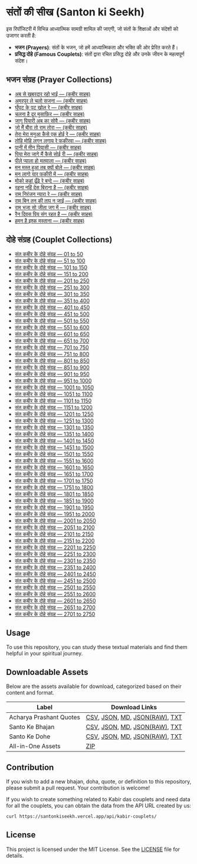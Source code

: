 # संतों की सीख (Santon ki Seekh)

इस रिपॉजिटरी में विभिन्न आध्यात्मिक सामग्री शामिल की जाएगी, जो संतों के शिक्षाओं और संदेशों को उजागर करती है:

- **भजन (Prayers)**: संतों के भजन, जो हमें आध्यात्मिकता और भक्ति की ओर प्रेरित करते हैं।
- **प्रसिद्ध दोहे (Famous Couplets)**: संतों द्वारा रचित प्रसिद्ध दोहे और उनके जीवन के महत्वपूर्ण संदेश।

## भजन संग्रह (Prayer Collections)

- [अब से खबरदार रहो भाई — (कबीर साहब)][ab-se-khabardaar-raho-bhai]
- [अमरपुर ले चलो सजना — (कबीर साहब)][amarpur-le-chalo-sajna]
- [घूँघट के पट खोल रे — (कबीर साहब)][ghoonghat-ke-pat-khol-re]
- [चलना है दूर मुसाफ़िर — (कबीर साहब)][chalna-hai-door-musafir]
- [जागु पियारी अब का सोवै — (कबीर साहब)][jaag-piyari-ab-ka-sauve]
- [जो मैं बौरा तो राम तोरा — (कबीर साहब)][jo-main-bora-to-ram-tora]
- [तेरा मेरा मनुआ कैसे एक होई रे — (कबीर साहब)][tera-mera-manuva-kaise-ek-hoi-re]
- [तोहि मोहि लगन लगाय रे फकीरवा — (कबीर साहब)][tohi-mohi-lagan-lagaye-re-phakirava]
- [पानी में मीन पियासी — (कबीर साहब)][pani-me-meen-piyaasi]
- [पिया मेरा जागे मैं कैसे सोई री — (कबीर साहब)][piya-mera-jaage-main-kaise-soi-ri]
- [पीले प्याला हो मतवाला — (कबीर साहब)][peele-pyala-ho-matwala]
- [मन मस्त हुआ तब क्यों बोले — (कबीर साहब)][man-mast-huaa-tab-kyon-bole]
- [मन लागो यार फकीरी में — (कबीर साहब)][man-lago-yaar-fakiri-me]
- [मोको कहां ढूँढ़े रे बन्दे — (कबीर साहब)][moko-kahaan-dhundhe-re-bande]
- [रहना नहिं देस बिराना है — (कबीर साहब)][rehna-nahi-desh-virana-hai]
- [राम निरंजन न्यारा रे — (कबीर साहब)][ram-niranjan-nyaara-re]
- [राम बिन तन की ताप न जाई — (कबीर साहब)][ram-bin-tan-ki-taap-na-jaai]
- [राम भजा सो जीता जग में — (कबीर साहब)][ram-bhaja-so-jeeta-jag-me]
- [रैन दिवस पिय संग रहत है — (कबीर साहब)][rain-divas-piya-sang-rahat-hai]
- [हमन है इश्क मस्ताना — (कबीर साहब)][haman-hai-ishq-mastana]

[ab-se-khabardaar-raho-bhai]: docs/bhajans/ab-se-khabardaar-raho-bhai.md
[pani-me-meen-piyaasi]: docs/bhajans/pani-me-meen-piyaasi.md
[amarpur-le-chalo-sajna]: docs/bhajans/amarpur-le-chalo-sajna.md
[peele-pyala-ho-matwala]: docs/bhajans/peele-pyala-ho-matwala.md
[chalna-hai-door-musafir]: docs/bhajans/chalna-hai-door-musafir.md
[piya-mera-jaage-main-kaise-soi-ri]: docs/bhajans/piya-mera-jaage-main-kaise-soi-ri.md
[ghoonghat-ke-pat-khol-re]: docs/bhajans/ghoonghat-ke-pat-khol-re.md
[rain-divas-piya-sang-rahat-hai]: docs/bhajans/rain-divas-piya-sang-rahat-hai.md
[haman-hai-ishq-mastana]: docs/bhajans/haman-hai-ishq-mastana.md
[ram-bhaja-so-jeeta-jag-me]: docs/bhajans/ram-bhaja-so-jeeta-jag-me.md
[jaag-piyari-ab-ka-sauve]: docs/bhajans/jaag-piyari-ab-ka-sauve.md
[ram-bin-tan-ki-taap-na-jaai]: docs/bhajans/ram-bin-tan-ki-taap-na-jaai.md
[jo-main-bora-to-ram-tora]: docs/bhajans/jo-main-bora-to-ram-tora.md
[ram-niranjan-nyaara-re]: docs/bhajans/ram-niranjan-nyaara-re.md
[man-lago-yaar-fakiri-me]: docs/bhajans/man-lago-yaar-fakiri-me.md
[rehna-nahi-desh-virana-hai]: docs/bhajans/rehna-nahi-desh-virana-hai.md
[man-mast-huaa-tab-kyon-bole]: docs/bhajans/man-mast-huaa-tab-kyon-bole.md
[tera-mera-manuva-kaise-ek-hoi-re]: docs/bhajans/tera-mera-manuva-kaise-ek-hoi-re.md
[moko-kahaan-dhundhe-re-bande]: docs/bhajans/moko-kahaan-dhundhe-re-bande.md
[tohi-mohi-lagan-lagaye-re-phakirava]: docs/bhajans/tohi-mohi-lagan-lagaye-re-phakirava.md

## दोहे संग्रह (Couplet Collections)

- [संत कबीर के दोहे संग्रह — 01 to 50][sant-kabir-ke-dohe-01]
- [संत कबीर के दोहे संग्रह — 51 to 100][sant-kabir-ke-dohe-02]
- [संत कबीर के दोहे संग्रह — 101 to 150][sant-kabir-ke-dohe-03]
- [संत कबीर के दोहे संग्रह — 151 to 200][sant-kabir-ke-dohe-04]
- [संत कबीर के दोहे संग्रह — 201 to 250][sant-kabir-ke-dohe-05]
- [संत कबीर के दोहे संग्रह — 251 to 300][sant-kabir-ke-dohe-06]
- [संत कबीर के दोहे संग्रह — 301 to 350][sant-kabir-ke-dohe-07]
- [संत कबीर के दोहे संग्रह — 351 to 400][sant-kabir-ke-dohe-08]
- [संत कबीर के दोहे संग्रह — 401 to 450][sant-kabir-ke-dohe-09]
- [संत कबीर के दोहे संग्रह — 451 to 500][sant-kabir-ke-dohe-10]
- [संत कबीर के दोहे संग्रह — 501 to 550][sant-kabir-ke-dohe-11]
- [संत कबीर के दोहे संग्रह — 551 to 600][sant-kabir-ke-dohe-12]
- [संत कबीर के दोहे संग्रह — 601 to 650][sant-kabir-ke-dohe-13]
- [संत कबीर के दोहे संग्रह — 651 to 700][sant-kabir-ke-dohe-14]
- [संत कबीर के दोहे संग्रह — 701 to 750][sant-kabir-ke-dohe-15]
- [संत कबीर के दोहे संग्रह — 751 to 800][sant-kabir-ke-dohe-16]
- [संत कबीर के दोहे संग्रह — 801 to 850][sant-kabir-ke-dohe-17]
- [संत कबीर के दोहे संग्रह — 851 to 900][sant-kabir-ke-dohe-18]
- [संत कबीर के दोहे संग्रह — 901 to 950][sant-kabir-ke-dohe-19]
- [संत कबीर के दोहे संग्रह — 951 to 1000][sant-kabir-ke-dohe-20]
- [संत कबीर के दोहे संग्रह — 1001 to 1050][sant-kabir-ke-dohe-21]
- [संत कबीर के दोहे संग्रह — 1051 to 1100][sant-kabir-ke-dohe-22]
- [संत कबीर के दोहे संग्रह — 1101 to 1150][sant-kabir-ke-dohe-23]
- [संत कबीर के दोहे संग्रह — 1151 to 1200][sant-kabir-ke-dohe-24]
- [संत कबीर के दोहे संग्रह — 1201 to 1250][sant-kabir-ke-dohe-25]
- [संत कबीर के दोहे संग्रह — 1251 to 1300][sant-kabir-ke-dohe-26]
- [संत कबीर के दोहे संग्रह — 1301 to 1350][sant-kabir-ke-dohe-27]
- [संत कबीर के दोहे संग्रह — 1351 to 1400][sant-kabir-ke-dohe-28]
- [संत कबीर के दोहे संग्रह — 1401 to 1450][sant-kabir-ke-dohe-29]
- [संत कबीर के दोहे संग्रह — 1451 to 1500][sant-kabir-ke-dohe-30]
- [संत कबीर के दोहे संग्रह — 1501 to 1550][sant-kabir-ke-dohe-31]
- [संत कबीर के दोहे संग्रह — 1551 to 1600][sant-kabir-ke-dohe-32]
- [संत कबीर के दोहे संग्रह — 1601 to 1650][sant-kabir-ke-dohe-33]
- [संत कबीर के दोहे संग्रह — 1651 to 1700][sant-kabir-ke-dohe-34]
- [संत कबीर के दोहे संग्रह — 1701 to 1750][sant-kabir-ke-dohe-35]
- [संत कबीर के दोहे संग्रह — 1751 to 1800][sant-kabir-ke-dohe-36]
- [संत कबीर के दोहे संग्रह — 1801 to 1850][sant-kabir-ke-dohe-37]
- [संत कबीर के दोहे संग्रह — 1851 to 1900][sant-kabir-ke-dohe-38]
- [संत कबीर के दोहे संग्रह — 1901 to 1950][sant-kabir-ke-dohe-39]
- [संत कबीर के दोहे संग्रह — 1951 to 2000][sant-kabir-ke-dohe-40]
- [संत कबीर के दोहे संग्रह — 2001 to 2050][sant-kabir-ke-dohe-41]
- [संत कबीर के दोहे संग्रह — 2051 to 2100][sant-kabir-ke-dohe-42]
- [संत कबीर के दोहे संग्रह — 2101 to 2150][sant-kabir-ke-dohe-43]
- [संत कबीर के दोहे संग्रह — 2151 to 2200][sant-kabir-ke-dohe-44]
- [संत कबीर के दोहे संग्रह — 2201 to 2250][sant-kabir-ke-dohe-45]
- [संत कबीर के दोहे संग्रह — 2251 to 2300][sant-kabir-ke-dohe-46]
- [संत कबीर के दोहे संग्रह — 2301 to 2350][sant-kabir-ke-dohe-47]
- [संत कबीर के दोहे संग्रह — 2351 to 2400][sant-kabir-ke-dohe-48]
- [संत कबीर के दोहे संग्रह — 2401 to 2450][sant-kabir-ke-dohe-49]
- [संत कबीर के दोहे संग्रह — 2451 to 2500][sant-kabir-ke-dohe-50]
- [संत कबीर के दोहे संग्रह — 2501 to 2550][sant-kabir-ke-dohe-51]
- [संत कबीर के दोहे संग्रह — 2551 to 2600][sant-kabir-ke-dohe-52]
- [संत कबीर के दोहे संग्रह — 2601 to 2650][sant-kabir-ke-dohe-53]
- [संत कबीर के दोहे संग्रह — 2651 to 2700][sant-kabir-ke-dohe-54]
- [संत कबीर के दोहे संग्रह — 2701 to 2750][sant-kabir-ke-dohe-55]

[sant-kabir-ke-dohe-01]: docs/dohe/sant-kabir-ke-dohe-01.md
[sant-kabir-ke-dohe-02]: docs/dohe/sant-kabir-ke-dohe-02.md
[sant-kabir-ke-dohe-03]: docs/dohe/sant-kabir-ke-dohe-03.md
[sant-kabir-ke-dohe-04]: docs/dohe/sant-kabir-ke-dohe-04.md
[sant-kabir-ke-dohe-05]: docs/dohe/sant-kabir-ke-dohe-05.md
[sant-kabir-ke-dohe-06]: docs/dohe/sant-kabir-ke-dohe-06.md
[sant-kabir-ke-dohe-07]: docs/dohe/sant-kabir-ke-dohe-07.md
[sant-kabir-ke-dohe-08]: docs/dohe/sant-kabir-ke-dohe-08.md
[sant-kabir-ke-dohe-09]: docs/dohe/sant-kabir-ke-dohe-09.md
[sant-kabir-ke-dohe-10]: docs/dohe/sant-kabir-ke-dohe-10.md
[sant-kabir-ke-dohe-11]: docs/dohe/sant-kabir-ke-dohe-11.md
[sant-kabir-ke-dohe-12]: docs/dohe/sant-kabir-ke-dohe-12.md
[sant-kabir-ke-dohe-13]: docs/dohe/sant-kabir-ke-dohe-13.md
[sant-kabir-ke-dohe-14]: docs/dohe/sant-kabir-ke-dohe-14.md
[sant-kabir-ke-dohe-15]: docs/dohe/sant-kabir-ke-dohe-15.md
[sant-kabir-ke-dohe-16]: docs/dohe/sant-kabir-ke-dohe-16.md
[sant-kabir-ke-dohe-17]: docs/dohe/sant-kabir-ke-dohe-17.md
[sant-kabir-ke-dohe-18]: docs/dohe/sant-kabir-ke-dohe-18.md
[sant-kabir-ke-dohe-19]: docs/dohe/sant-kabir-ke-dohe-19.md
[sant-kabir-ke-dohe-20]: docs/dohe/sant-kabir-ke-dohe-20.md
[sant-kabir-ke-dohe-21]: docs/dohe/sant-kabir-ke-dohe-21.md
[sant-kabir-ke-dohe-22]: docs/dohe/sant-kabir-ke-dohe-22.md
[sant-kabir-ke-dohe-23]: docs/dohe/sant-kabir-ke-dohe-23.md
[sant-kabir-ke-dohe-24]: docs/dohe/sant-kabir-ke-dohe-24.md
[sant-kabir-ke-dohe-25]: docs/dohe/sant-kabir-ke-dohe-25.md
[sant-kabir-ke-dohe-26]: docs/dohe/sant-kabir-ke-dohe-26.md
[sant-kabir-ke-dohe-27]: docs/dohe/sant-kabir-ke-dohe-27.md
[sant-kabir-ke-dohe-28]: docs/dohe/sant-kabir-ke-dohe-28.md
[sant-kabir-ke-dohe-29]: docs/dohe/sant-kabir-ke-dohe-29.md
[sant-kabir-ke-dohe-30]: docs/dohe/sant-kabir-ke-dohe-30.md
[sant-kabir-ke-dohe-31]: docs/dohe/sant-kabir-ke-dohe-31.md
[sant-kabir-ke-dohe-32]: docs/dohe/sant-kabir-ke-dohe-32.md
[sant-kabir-ke-dohe-33]: docs/dohe/sant-kabir-ke-dohe-33.md
[sant-kabir-ke-dohe-34]: docs/dohe/sant-kabir-ke-dohe-34.md
[sant-kabir-ke-dohe-35]: docs/dohe/sant-kabir-ke-dohe-35.md
[sant-kabir-ke-dohe-36]: docs/dohe/sant-kabir-ke-dohe-36.md
[sant-kabir-ke-dohe-37]: docs/dohe/sant-kabir-ke-dohe-37.md
[sant-kabir-ke-dohe-38]: docs/dohe/sant-kabir-ke-dohe-38.md
[sant-kabir-ke-dohe-39]: docs/dohe/sant-kabir-ke-dohe-39.md
[sant-kabir-ke-dohe-40]: docs/dohe/sant-kabir-ke-dohe-40.md
[sant-kabir-ke-dohe-41]: docs/dohe/sant-kabir-ke-dohe-41.md
[sant-kabir-ke-dohe-42]: docs/dohe/sant-kabir-ke-dohe-42.md
[sant-kabir-ke-dohe-43]: docs/dohe/sant-kabir-ke-dohe-43.md
[sant-kabir-ke-dohe-44]: docs/dohe/sant-kabir-ke-dohe-44.md
[sant-kabir-ke-dohe-45]: docs/dohe/sant-kabir-ke-dohe-45.md
[sant-kabir-ke-dohe-46]: docs/dohe/sant-kabir-ke-dohe-46.md
[sant-kabir-ke-dohe-47]: docs/dohe/sant-kabir-ke-dohe-47.md
[sant-kabir-ke-dohe-48]: docs/dohe/sant-kabir-ke-dohe-48.md
[sant-kabir-ke-dohe-49]: docs/dohe/sant-kabir-ke-dohe-49.md
[sant-kabir-ke-dohe-50]: docs/dohe/sant-kabir-ke-dohe-50.md
[sant-kabir-ke-dohe-51]: docs/dohe/sant-kabir-ke-dohe-51.md
[sant-kabir-ke-dohe-52]: docs/dohe/sant-kabir-ke-dohe-52.md
[sant-kabir-ke-dohe-53]: docs/dohe/sant-kabir-ke-dohe-53.md
[sant-kabir-ke-dohe-54]: docs/dohe/sant-kabir-ke-dohe-54.md
[sant-kabir-ke-dohe-55]: docs/dohe/sant-kabir-ke-dohe-55.md

## Usage

To use this repository, you can study these textual materials and find them helpful in your spiritual journey.

## Downloadable Assets

Below are the assets available for download, categorized based on their content and format.

| Label                   | Download Links                                                                                                |
| ----------------------- | ------------------------------------------------------------------------------------------------------------- |
| Acharya Prashant Quotes | [CSV][acharya-csv], [JSON][acharya-json], [MD][acharya-md], [JSON(RAW)][acharya-json-raw], [TXT][acharya-txt] |
| Santo Ke Bhajan         | [CSV][bhajan-csv], [JSON][bhajan-json], [MD][bhajan-md], [JSON(RAW)][bhajan-json-raw], [TXT][bhajan-txt]      |
| Santo Ke Dohe           | [CSV][dohe-csv], [JSON][dohe-json], [MD][dohe-md], [JSON(RAW)][dohe-json-raw], [TXT][dohe-txt]                |
| All-in-One Assets       | [ZIP][all-in-one]                                                                                             |

[acharya-csv]: https://github.com/vijayhardaha/santon-ki-seekh/releases/download/v1.0.9/acharya-prashant-quotes.csv
[acharya-json]: https://github.com/vijayhardaha/santon-ki-seekh/releases/download/v1.0.9/acharya-prashant-quotes.json
[acharya-md]: https://github.com/vijayhardaha/santon-ki-seekh/releases/download/v1.0.9/acharya-prashant-quotes.md
[acharya-json-raw]: https://github.com/vijayhardaha/santon-ki-seekh/releases/download/v1.0.9/acharya-prashant-quotes.raw.json
[acharya-txt]: https://github.com/vijayhardaha/santon-ki-seekh/releases/download/v1.0.9/acharya-prashant-quotes.txt
[bhajan-csv]: https://github.com/vijayhardaha/santon-ki-seekh/releases/download/v1.0.9/santon-ke-bhajan.csv
[bhajan-json]: https://github.com/vijayhardaha/santon-ki-seekh/releases/download/v1.0.9/santon-ke-bhajan.json
[bhajan-md]: https://github.com/vijayhardaha/santon-ki-seekh/releases/download/v1.0.9/santon-ke-bhajan.md
[bhajan-json-raw]: https://github.com/vijayhardaha/santon-ki-seekh/releases/download/v1.0.9/santon-ke-bhajan.raw.json
[bhajan-txt]: https://github.com/vijayhardaha/santon-ki-seekh/releases/download/v1.0.9/santon-ke-bhajan.txt
[dohe-csv]: https://github.com/vijayhardaha/santon-ki-seekh/releases/download/v1.0.9/santon-ke-dohe.csv
[dohe-json]: https://github.com/vijayhardaha/santon-ki-seekh/releases/download/v1.0.9/santon-ke-dohe.json
[dohe-md]: https://github.com/vijayhardaha/santon-ki-seekh/releases/download/v1.0.9/santon-ke-dohe.md
[dohe-json-raw]: https://github.com/vijayhardaha/santon-ki-seekh/releases/download/v1.0.9/santon-ke-dohe.raw.json
[dohe-txt]: https://github.com/vijayhardaha/santon-ki-seekh/releases/download/v1.0.9/santon-ke-dohe.txt
[all-in-one]: https://github.com/vijayhardaha/santon-ki-seekh/releases/download/v1.0.9/all-in-one-assets.zip

## Contribution

If you wish to add a new bhajan, doha, quote, or definition to this repository, please submit a pull request. Your contribution is welcome!

If you wish to create something related to Kabir das couplets and need data for all the couplets, you can obtain the data from the API URL created by us:

```bash
curl https://santonkiseekh.vercel.app/api/kabir-couplets/
```

## License

This project is licensed under the MIT License. See the [LICENSE](LICENSE) file for details.

